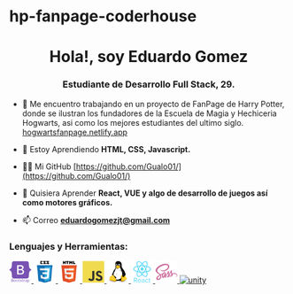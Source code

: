 # hp-fanpage-coderhouse
<h1 align="center">Hola!, soy Eduardo Gomez</h1>
<h3 align="center">Estudiante de Desarrollo Full Stack, 29.</h3>

- 🔭 Me encuentro trabajando en un proyecto de FanPage de Harry Potter, donde se ilustran los fundadores de la Escuela de Magia y Hechiceria Hogwarts, asi como los mejores estudiantes del ultimo siglo. [hogwartsfanpage.netlify.app](hogwartsfanpage.netlify.app)

- 🌱 Estoy Aprendiendo **HTML, CSS, Javascript.**

- 👨‍💻 Mi GitHub [https://github.com/Gualo01/](https://github.com/Gualo01/)

- 💬 Quisiera Aprender **React, VUE y algo de desarrollo de juegos así como motores gráficos.**

- 📫 Correo **eduardogomezjt@gmail.com**

<h3 align="left">Lenguajes y Herramientas:</h3>
<p align="left"> <a href="https://getbootstrap.com" target="_blank" rel="noreferrer"> <img src="https://raw.githubusercontent.com/devicons/devicon/master/icons/bootstrap/bootstrap-plain-wordmark.svg" alt="bootstrap" width="40" height="40"/> </a> <a href="https://www.w3schools.com/css/" target="_blank" rel="noreferrer"> <img src="https://raw.githubusercontent.com/devicons/devicon/master/icons/css3/css3-original-wordmark.svg" alt="css3" width="40" height="40"/> </a> <a href="https://www.w3.org/html/" target="_blank" rel="noreferrer"> <img src="https://raw.githubusercontent.com/devicons/devicon/master/icons/html5/html5-original-wordmark.svg" alt="html5" width="40" height="40"/> </a> <a href="https://developer.mozilla.org/en-US/docs/Web/JavaScript" target="_blank" rel="noreferrer"> <img src="https://raw.githubusercontent.com/devicons/devicon/master/icons/javascript/javascript-original.svg" alt="javascript" width="40" height="40"/> </a> <a href="https://www.linux.org/" target="_blank" rel="noreferrer"> <img src="https://raw.githubusercontent.com/devicons/devicon/master/icons/linux/linux-original.svg" alt="linux" width="40" height="40"/> </a> <a href="https://reactjs.org/" target="_blank" rel="noreferrer"> <img src="https://raw.githubusercontent.com/devicons/devicon/master/icons/react/react-original-wordmark.svg" alt="react" width="40" height="40"/> </a> <a href="https://sass-lang.com" target="_blank" rel="noreferrer"> <img src="https://raw.githubusercontent.com/devicons/devicon/master/icons/sass/sass-original.svg" alt="sass" width="40" height="40"/> </a> <a href="https://unity.com/" target="_blank" rel="noreferrer"> <img src="https://www.vectorlogo.zone/logos/unity3d/unity3d-icon.svg" alt="unity" width="40" height="40"/> </a> </p>
